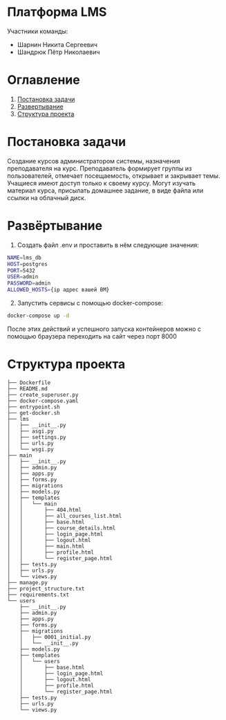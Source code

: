 # Платформа LMS
Участники команды:
- Шарнин Никита Сергеевич
- Шандрюк Пётр Николаевич

# Оглавление
1. [Постановка задачи](#постановка-задачи)
2. [Развертывание](#развертывание)
3. [Структура проекта](#структура-проекта)

# Постановка задачи

Создание курсов администратором системы, назначения преподавателя на курс. Преподаватель формирует группы из пользователей, отмечает посещаемость, открывает и закрывает темы. Учащиеся имеют доступ только к своему курсу. Могут изучать материал курса, присылать домашнее задание, в виде файла или ссылки на облачный диск.
# Развёртывание

1) Создать файл .env и проставить в нём следующие значения:
```bash
NAME=lms_db
HOST=postgres
PORT=5432
USER=admin
PASSWORD=admin
ALLOWED_HOSTS={ip адрес вашей ВМ}
```
2) Запустить сервисы с помощью docker-compose:
```bash
docker-compose up -d
```

После этих действий и успешного запуска контейнеров можно с помощью браузера переходить на сайт через порт 8000

# Структура проекта

```plaintext 
├── Dockerfile
├── README.md
├── create_superuser.py
├── docker-compose.yaml
├── entrypoint.sh
├── get-docker.sh
├── lms
│   ├── __init__.py
│   ├── asgi.py
│   ├── settings.py
│   ├── urls.py
│   └── wsgi.py
├── main
│   ├── __init__.py
│   ├── admin.py
│   ├── apps.py
│   ├── forms.py
│   ├── migrations
│   ├── models.py
│   ├── templates
│   │   └── main
│   │       ├── 404.html
│   │       ├── all_courses_list.html
│   │       ├── base.html
│   │       ├── course_details.html
│   │       ├── login_page.html
│   │       ├── logout.html
│   │       ├── main.html
│   │       ├── profile.html
│   │       └── register_page.html
│   ├── tests.py
│   ├── urls.py
│   └── views.py
├── manage.py
├── project_structure.txt
├── requirements.txt
└── users
    ├── __init__.py
    ├── admin.py
    ├── apps.py
    ├── forms.py
    ├── migrations
    │   ├── 0001_initial.py
    │   └── __init__.py
    ├── models.py
    ├── templates
    │   └── users
    │       ├── base.html
    │       ├── login_page.html
    │       ├── logout.html
    │       ├── profile.html
    │       └── register_page.html
    ├── tests.py
    ├── urls.py
    └── views.py
```
